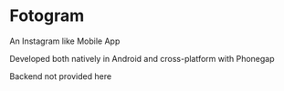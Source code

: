 # Fotogram
An Instagram like Mobile App

Developed both natively in Android and cross-platform with Phonegap

Backend not provided here
